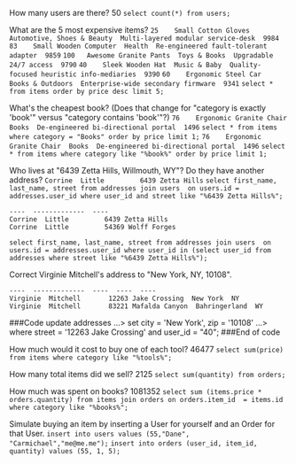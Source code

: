 How many users are there? 50 ```select count(*) from users;```

What are the 5 most expensive items?
`25    Small Cotton Gloves  Automotive, Shoes & Beauty  Multi-layered modular service-desk  9984`
`83    Small Wooden Computer  Health  Re-engineered fault-tolerant adapter  9859`
`100   Awesome Granite Pants  Toys & Books  Upgradable 24/7 access  9790`
`40    Sleek Wooden Hat  Music & Baby  Quality-focused heuristic info-mediaries  9390`
`60    Ergonomic Steel Car  Books & Outdoors  Enterprise-wide secondary firmware  9341`
`select * from items order by price desc limit 5;`

What's the cheapest book? (Does that change for "category is exactly 'book'" versus "category contains 'book'"?)
`76    Ergonomic Granite Chair  Books  De-engineered bi-directional portal  1496`
`select * from items where category = "Books" order by price limit 1;`
`76    Ergonomic Granite Chair  Books  De-engineered bi-directional portal  1496`
`select * from items where category like "%book%" order by price limit 1;`

Who lives at "6439 Zetta Hills, Willmouth, WY"? Do they have another address?
`Corrine  Little         6439 Zetta Hills`
`select first_name, last_name, street from addresses join users  on users.id = addresses.user_id where user_id and street like "%6439 Zetta Hills%";`

```firs  last_name      stre
----  -------------  ----
Corrine  Little         6439 Zetta Hills
Corrine  Little         54369 Wolff Forges
```
`select first_name, last_name, street from addresses join users  on users.id = addresses.user_id where user_id in (select user_id from addresses where street like "%6439 Zetta Hills%");`

Correct Virginie Mitchell's address to "New York, NY, 10108".

```firs  last_name      stre  city  stat
----  -------------  ----  ----  ----
Virginie  Mitchell       12263 Jake Crossing  New York  NY
Virginie  Mitchell       83221 Mafalda Canyon  Bahringerland  WY
```
###Code
update addresses
...> set city = 'New York', zip = '10108'
...> where street = '12263 Jake Crossing' and user_id = "40";
###End of code

How much would it cost to buy one of each tool? 46477
`select sum(price) from items where category like "%tools%";`

How many total items did we sell? 2125
`select sum(quantity) from orders;`

How much was spent on books? 1081352
`select sum (items.price * orders.quantity) from items join orders on orders.item_id  = items.id where category like "%books%";`

Simulate buying an item by inserting a User for yourself and an Order for that User.
`insert into users values (55,"Dane", "Carmichael","me@me.me");`
`insert into orders (user_id, item_id, quantity) values (55, 1, 5);`
